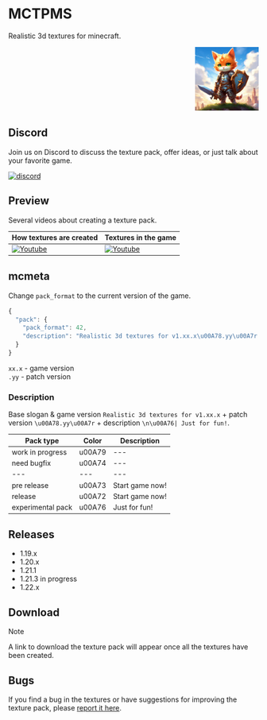 # MCTPMS

Realistic 3d textures for minecraft.

<p align="right">
  <img
    src="https://github.com/andrejsharapov/mctpms/blob/main/pack.png?raw=true"
    alt="pack 128x128"
    width="128">
</p>

## Discord

Join us on Discord to discuss the texture pack, offer ideas, or just talk about your favorite game.

[![discord][discord-img]][discord]

## Preview

Several videos about creating a texture pack.

| How textures are created                      | Textures in the game                                 |
| --------------------------------------------- | ---------------------------------------------------- |
| [![Youtube][youtube-img-sm]][youtube-watch-1] | [![Youtube][youtube-playlist-img]][youtube-playlist] |

## mcmeta

Change `pack_format` to the current version of the game.

```js
{
  "pack": {
    "pack_format": 42,
    "description": "Realistic 3d textures for v1.xx.x\u00A78.yy\u00A7r \n\u00A76| Just for fun!"
  }
}
```

`xx.x` - game version  
`.yy` - patch version

### Description

Base slogan & game version `Realistic 3d textures for v1.xx.x` + patch version `\u00A78.yy\u00A7r` + description `\n\u00A76| Just for fun!`.

| Pack type         | Color  | Description     |
| ----------------- | ------ | --------------- |
| work in progress  | u00A79 | ---             |
| need bugfix       | u00A74 | ---             |
| ---               | ---    | ---             |
| pre release       | u00A73 | Start game now! |
| release           | u00A72 | Start game now! |
| experimental pack | u00A76 | Just for fun!   |

## Releases

- 1.19.x
- 1.20.x
- 1.21.1
- 1.21.3 in progress
- 1.22.x

## Download

> [!NOTE]  
>A link to download the texture pack will appear once all the textures have been created.

<!-- [![download][download-img]][download] -->

## Bugs

If you find a bug in the textures or have suggestions for improving the texture pack, please [report it here][bugs].

<!-- links -->

[bugs]: https://github.com/andrejsharapov/mctpms/issues

<!--  -->

[youtube-img-sm]: https://github.com/user-attachments/assets/e407f1ca-e7a1-4d4d-85da-2ddcf077daa0
[youtube-watch-1]: https://www.youtube.com/playlist?list=PLZEJODWNKrCdHqHy7JWpTOI-PMl64PuC7

[youtube-playlist]: https://youtube.com/playlist?list=PLAdfPZXFJ1lI8ZlhJK-MUHcSs84TM93Y1&feature=shared
[youtube-playlist-img]: https://github.com/user-attachments/assets/98a6933f-7e8a-44d1-84ba-1630ddb12ab0

<!--  -->

[discord]: https://discord.gg/En8KcxdDra
[discord-img]: https://img.shields.io/badge/discord-channel-5865f2.svg

<!--  -->

[download]: https://github.com/andrejsharapov/mctpms/blob/main/mctpms_v1.22.x.zip
[download-img]: https://img.shields.io/badge/download_pack-soon-de4343.svg
